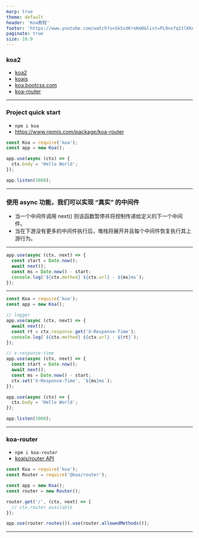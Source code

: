 ```yaml
---
marp: true
theme: default
header: 'Koa教程'
footer: 'https://www.youtube.com/watch?v=SkSsdKreKm0&list=PL9nxfq1tlKKnsFu7c9Stxz6DCD4EJZ9pg'
paginate: true
size: 16:9
---
```


### koa2

- [koa2](https://www.npmjs.com/package/koa2)
- [koajs](https://github.com/koajs/koa)
- [koa.bootcss.com](https://koa.bootcss.com/)
- [koa-router](https://www.npmjs.com/package/koa-router)

---

### Project quick start

- `npm i koa`
- https://www.npmjs.com/package/koa-router

```js
const Koa = require('koa');
const app = new Koa();

app.use(async (ctx) => {
  ctx.body = 'Hello World';
});

app.listen(3000);
```

---

### 使用 async 功能，我们可以实现 “真实” 的中间件

- 当一个中间件调用 next() 则该函数暂停并将控制传递给定义的下一个中间件。
- 当在下游没有更多的中间件执行后，堆栈将展开并且每个中间件恢复执行其上游行为。

---

```js
app.use(async (ctx, next) => {
  const start = Date.now();
  await next();
  const ms = Date.now() - start;
  console.log(`${ctx.method} ${ctx.url} - ${ms}ms`);
});
```

---

```js
const Koa = require('koa');
const app = new Koa();

// logger
app.use(async (ctx, next) => {
  await next();
  const rt = ctx.response.get('X-Response-Time');
  console.log(`${ctx.method} ${ctx.url} - ${rt}`);
});

// x-response-time
app.use(async (ctx, next) => {
  const start = Date.now();
  await next();
  const ms = Date.now() - start;
  ctx.set('X-Response-Time', `${ms}ms`);
});

app.use(async (ctx) => {
  ctx.body = 'Hello World';
});

app.listen(3000);
```

---

### koa-router

- `npm i koa-router`
- [koajs/router API](https://github.com/koajs/router/blob/HEAD/API.md)

```javascript
const Koa = require('koa');
const Router = require('@koa/router');

const app = new Koa();
const router = new Router();

router.get('/', (ctx, next) => {
  // ctx.router available
});

app.use(router.routes()).use(router.allowedMethods());
```

---
